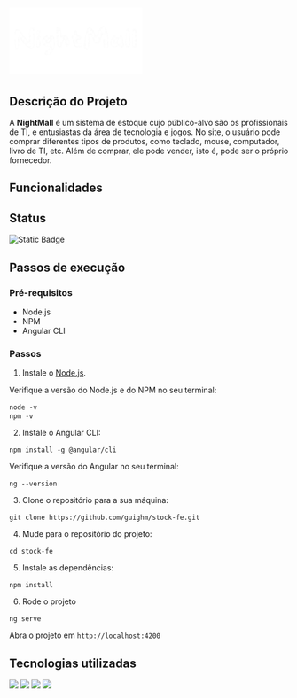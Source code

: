 # <img src= "public/NightMall - png.png" width="240px">

## Descrição do Projeto
A **NightMall** é um sistema de estoque cujo público-alvo são os profissionais de TI, e entusiastas da área de tecnologia e jogos. No site, o usuário pode comprar diferentes tipos de produtos, como teclado, mouse, computador, livro de TI, etc. Além de comprar, ele pode vender, isto é, pode ser o próprio fornecedor. 

## Funcionalidades

## Status
<img alt="Static Badge" src="https://img.shields.io/badge/STATUS-EM_DESENVOLVIMENTO-green?style=for-the-badge">

## Passos de execução
### Pré-requisitos
- Node.js
- NPM
- Angular CLI
### Passos
1. Instale o [Node.js](https://nodejs.org/pt).

Verifique a versão do Node.js e do NPM no seu terminal:
```
node -v
npm -v
```
2. Instale o Angular CLI:
```
npm install -g @angular/cli
```

Verifique a versão do Angular no seu terminal:
```
ng --version
```

3. Clone o repositório para a sua máquina:
```
git clone https://github.com/guighm/stock-fe.git
```

4. Mude para o repositório do projeto:
```
cd stock-fe
```

5. Instale as dependências:
```
npm install
```

6. Rode o projeto
```
ng serve
```

Abra o projeto em `http://localhost:4200`

## Tecnologias utilizadas

<div>
<img src="https://cdn.jsdelivr.net/gh/devicons/devicon@latest/icons/angular/angular-original.svg" width="40px"/>
<img src="https://cdn.jsdelivr.net/gh/devicons/devicon@latest/icons/html5/html5-original.svg" width="40px"/>
<img src="https://cdn.jsdelivr.net/gh/devicons/devicon@latest/icons/css3/css3-original.svg" width="40px"/>
<img src="https://cdn.jsdelivr.net/gh/devicons/devicon@latest/icons/typescript/typescript-original.svg" width="40px"/>  
</div>
          
